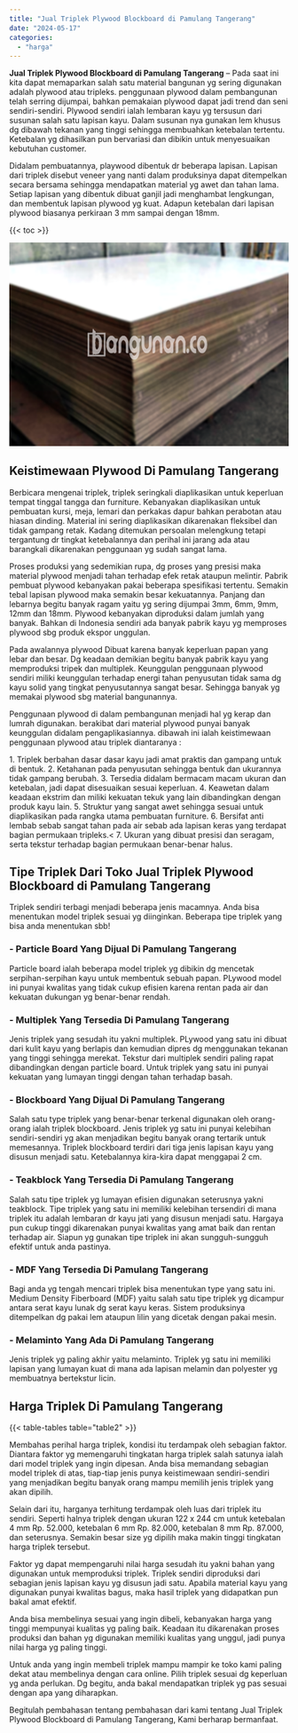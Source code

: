 ```yaml
---
title: "Jual Triplek Plywood Blockboard di Pamulang Tangerang"
date: "2024-05-17"
categories: 
  - "harga"
---
```


**Jual Triplek Plywood Blockboard di Pamulang Tangerang** – Pada saat ini kita dapat memaparkan salah satu material bangunan yg sering digunakan adalah plywood atau tripleks. penggunaan plywood dalam pembangunan telah serring dijumpai, bahkan pemakaian plywood dapat jadi trend dan seni sendiri-sendiri. Plywood sendiri ialah lembaran kayu yg tersusun dari susunan salah satu lapisan kayu. Dalam susunan nya gunakan lem khusus dg dibawah tekanan yang tinggi sehingga membuahkan ketebalan tertentu. Ketebalan yg dihasilkan pun bervariasi dan dibikin untuk menyesuaikan kebutuhan customer.

Didalam pembuatannya, playwood dibentuk dr beberapa lapisan. Lapisan dari triplek disebut veneer yang nanti dalam produksinya dapat ditempelkan secara bersama sehingga mendapatkan material yg awet dan tahan lama. Setiap lapisan yang dibentuk dibuat ganjil jadi menghambat lengkungan, dan membentuk lapisan plywood yg kuat. Adapun ketebalan dari lapisan plywood biasanya perkiraan 3 mm sampai dengan 18mm.

{{< toc >}}

![Jual Triplek Plywood Blockboard di Pamulang Tangerang](/images/jual-triplek-murah-25.png)

## Keistimewaan Plywood Di Pamulang Tangerang

Berbicara mengenai triplek, triplek seringkali diaplikasikan untuk keperluan tempat tinggal tangga dan furniture. Kebanyakan diaplikasikan untuk pembuatan kursi, meja, lemari dan perkakas dapur bahkan perabotan atau hiasan dinding. Material ini sering diaplikasikan dikarenakan fleksibel dan tidak gampang retak. Kadang ditemukan persoalan melengkung tetapi tergantung dr tingkat ketebalannya dan perihal ini jarang ada atau barangkali dikarenakan penggunaan yg sudah sangat lama.

Proses produksi yang sedemikian rupa, dg proses yang presisi maka material plywood menjadi tahan terhadap efek retak ataupun melintir. Pabrik pembuat plywood kebanyakan pakai beberapa spesifikasi tertentu. Semakin tebal lapisan plywood maka semakin besar kekuatannya. Panjang dan lebarnya begitu banyak ragam yaitu yg sering dijumpai 3mm, 6mm, 9mm, 12mm dan 18mm. Plywood kebanyakan diproduksi dalam jumlah yang banyak. Bahkan di Indonesia sendiri ada banyak pabrik kayu yg memproses plywood sbg produk ekspor unggulan.

Pada awalannya plywood Dibuat karena banyak keperluan papan yang lebar dan besar. Dg keadaan demikian begitu banyak pabrik kayu yang memproduksi tripek dan multiplek. Keunggulan penggunaan plywood sendiri miliki keunggulan terhadap energi tahan penyusutan tidak sama dg kayu solid yang tingkat penyusutannya sangat besar. Sehingga banyak yg memakai plywood sbg material bangunannya.

Penggunaan plywood di dalam pembangunan menjadi hal yg kerap dan lumrah digunakan. berakibat dari material plywood punyai banyak keunggulan didalam pengaplikasiannya. dibawah ini ialah keistimewaan penggunaan plywood atau triplek diantaranya :

1\. Triplek berbahan dasar dasar kayu jadi amat praktis dan gampang untuk di bentuk. 2. Ketahanan pada penyusutan sehingga bentuk dan ukurannya tidak gampang berubah. 3. Tersedia didalam bermacam macam ukuran dan ketebalan, jadi dapat disesuaikan sesuai keperluan. 4. Keawetan dalam keadaan ekstrim dan miliki kekuatan tekuk yang lain dibandingkan dengan produk kayu lain. 5. Struktur yang sangat awet sehingga sesuai untuk diaplikasikan pada rangka utama pembuatan furniture. 6. Bersifat anti lembab sebab sangat tahan pada air sebab ada lapisan keras yang terdapat bagian permukaan tripleks.< 7. Ukuran yang dibuat presisi dan seragam, serta tekstur terhadap bagian permukaan benar-benar halus.

## Tipe Triplek Dari Toko Jual Triplek Plywood Blockboard di Pamulang Tangerang

Triplek sendiri terbagi menjadi beberapa jenis macamnya. Anda bisa menentukan model triplek sesuai yg diinginkan. Beberapa tipe triplek yang bisa anda menentukan sbb!

### \- Particle Board Yang Dijual Di Pamulang Tangerang

Particle board ialah beberapa model triplek yg dibikin dg mencetak serpihan-serpihan kayu untuk membentuk sebuah papan. PLywood model ini punyai kwalitas yang tidak cukup efisien karena rentan pada air dan kekuatan dukungan yg benar-benar rendah.

### \- Multiplek Yang Tersedia Di Pamulang Tangerang

Jenis triplek yang sesudah itu yakni multiplek. PLywood yang satu ini dibuat dari kulit kayu yang berlapis dan kemudian dipres dg menggunakan tekanan yang tinggi sehingga merekat. Tekstur dari multiplek sendiri paling rapat dibandingkan dengan particle board. Untuk triplek yang satu ini punyai kekuatan yang lumayan tinggi dengan tahan terhadap basah.

### \- Blockboard Yang Dijual Di Pamulang Tangerang

Salah satu type triplek yang benar-benar terkenal digunakan oleh orang-orang ialah triplek blockboard. Jenis triplek yg satu ini punyai kelebihan sendiri-sendiri yg akan menjadikan begitu banyak orang tertarik untuk memesannya. Triplek blockboard terdiri dari tiga jenis lapisan kayu yang disusun menjadi satu. Ketebalannya kira-kira dapat menggapai 2 cm.

### \- Teakblock Yang Tersedia Di Pamulang Tangerang

Salah satu tipe triplek yg lumayan efisien digunakan seterusnya yakni teakblock. Tipe triplek yang satu ini memiliki kelebihan tersendiri di mana triplek itu adalah lembaran dr kayu jati yang disusun menjadi satu. Hargaya pun cukup tinggi dikarenakan punyai kwalitas yang amat baik dan rentan terhadap air. Siapun yg gunakan tipe triplek ini akan sungguh-sungguh efektif untuk anda pastinya.

### \- MDF Yang Tersedia Di Pamulang Tangerang

Bagi anda yg tengah mencari triplek bisa menentukan type yang satu ini. Medium Density Fiberboard (MDF) yaitu salah satu tipe triplek yg dicampur antara serat kayu lunak dg serat kayu keras. Sistem produksinya ditempelkan dg pakai lem ataupun lilin yang dicetak dengan pakai mesin.

### \- Melaminto Yang Ada Di Pamulang Tangerang

Jenis triplek yg paling akhir yaitu melaminto. Triplek yg satu ini memiliki lapisan yang lumayan kuat di mana ada lapisan melamin dan polyester yg membuatnya bertekstur licin.

## Harga Triplek Di Pamulang Tangerang

{{< table-tables table="table2" >}}

Membahas perihal harga triplek, kondisi itu terdampak oleh sebagian faktor. Diantara faktor yg memengaruhi tingkatan harga triplek salah satunya ialah dari model triplek yang ingin dipesan. Anda bisa memandang sebagian model triplek di atas, tiap-tiap jenis punya keistimewaan sendiri-sendiri yang menjadikan begitu banyak orang mampu memilih jenis triplek yang akan dipilih.

Selain dari itu, harganya terhitung terdampak oleh luas dari triplek itu sendiri. Seperti halnya triplek dengan ukuran 122 x 244 cm untuk ketebalan 4 mm Rp. 52.000, ketebalan 6 mm Rp. 82.000, ketebalan 8 mm Rp. 87.000, dan seterusnya. Semakin besar size yg dipilih maka makin tinggi tingkatan harga triplek tersebut.

Faktor yg dapat mempengaruhi nilai harga sesudah itu yakni bahan yang digunakan untuk memproduksi triplek. Triplek sendiri diproduksi dari sebagian jenis lapisan kayu yg disusun jadi satu. Apabila material kayu yang digunakan punyai kwalitas bagus, maka hasil triplek yang didapatkan pun bakal amat efektif.

Anda bisa membelinya sesuai yang ingin dibeli, kebanyakan harga yang tinggi mempunyai kualitas yg paling baik. Keadaan itu dikarenakan proses produksi dan bahan yg digunakan memiliki kualitas yang unggul, jadi punya nilai harga yg paling tinggi.

Untuk anda yang ingin membeli triplek mampu mampir ke toko kami paling dekat atau membelinya dengan cara online. Pilih triplek sesuai dg keperluan yg anda perlukan. Dg begitu, anda bakal mendapatkan triplek yg pas sesuai dengan apa yang diharapkan.

Begitulah pembahasan tentang pembahasan dari kami tentang Jual Triplek Plywood Blockboard di Pamulang Tangerang, Kami berharap bermanfaat.
